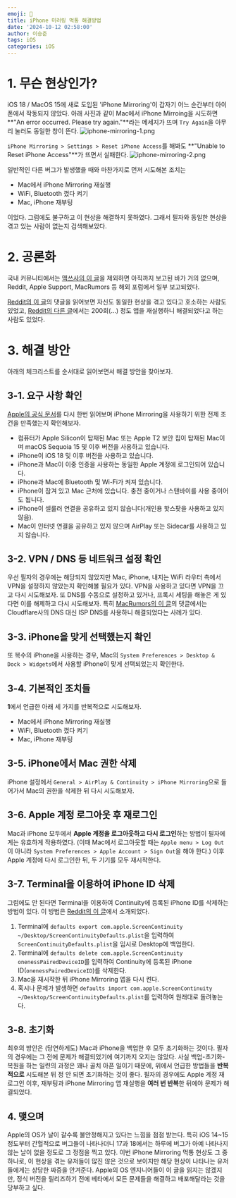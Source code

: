 ```yaml
---
emoji: 📱
title: iPhone 미러링 먹통 해결방법
date: '2024-10-12 02:58:00'
author: 이승준
tags: iOS
categories: iOS
---
```


# 1. 무슨 현상인가?
iOS 18 / MacOS 15에 새로 도입된 'iPhone Mirroring'이 갑자기 어느 순간부터 아이폰에서 작동되지 않았다. 아래 사진과 같이 Mac에서 iPhone Mirroing을 시도하면 **"An error occurred. Please try again."**라는 메세지가 뜨며 `Try Again`을 아무리 눌러도 동일한 창이 뜬다.
![iphone-mirroring-1.png](iphone-mirroring-1.png)

`iPhone Mirroring > Settings > Reset iPhone Access`를 해봐도 **"Unable to Reset iPhone Access"**가 뜨면서 실패한다.
![iphone-mirroring-2.png](iphone-mirroring-2.png)

일반적인 다른 버그가 발생했을 때와 마찬가지로 먼저 시도해본 조치는
* Mac에서 iPhone Mirroring 재실행
* WiFi, Bluetooth 껐다 켜기
* Mac, iPhone 재부팅

이었다. 그럼에도 불구하고 이 현상을 해결하지 못하였다. 그래서 필자와 동일한 현상을 겪고 있는 사람이 없는지 검색해보았다.

# 2. 공론화
국내 커뮤니티에서는 [맥쓰사의 이 글](https://cafe.naver.com/inmacbook/2716116)을 제외하면 아직까지 보고된 바가 거의 없으며, Reddit, Apple Support, MacRumors 등 해외 포럼에서 일부 보고되었다.

[Reddit의 이 글](https://www.reddit.com/r/MacOS/comments/1fig94k/macos_15_iphone_mirroring_not_working/)의 댓글을 읽어보면 자신도 동일한 현상을 겪고 있다고 호소하는 사람도 있었고, [Reddit의 다른 글](https://www.reddit.com/r/MacOS/comments/1fictxd/iphone_mirroring_not_working/)에서는 200회(...) 정도 앱을 재실행하니 해결되었다고 하는 사람도 있었다.

# 3. 해결 방안
아래의 체크리스트를 순서대로 읽어보면서 해결 방안을 찾아보자.

## 3-1. 요구 사항 확인
[Apple의 공식 문서](https://support.apple.com/ko-kr/120421)를 다시 한번 읽어보며 iPhone Mirroring을 사용하기 위한 전제 조건을 만족했는지 확인해보자.
* 컴퓨터가 Apple Silicon이 탑재된 Mac 또는 Apple T2 보안 칩이 탑재된 Mac이며 macOS Sequoia 15 및 이후 버전을 사용하고 있습니다.
* iPhone이 iOS 18 및 이후 버전을 사용하고 있습니다.
* iPhone과 Mac이 이중 인증을 사용하는 동일한 Apple 계정에 로그인되어 있습니다.
* iPhone과 Mac에 Bluetooth 및 Wi-Fi가 켜져 있습니다.
* iPhone이 잠겨 있고 Mac 근처에 있습니다. 충전 중이거나 스탠바이를 사용 중이어도 됩니다.
* iPhone이 셀룰러 연결을 공유하고 있지 않습니다(개인용 핫스팟을 사용하고 있지 않음).
* Mac이 인터넷 연결을 공유하고 있지 않으며 AirPlay 또는 Sidecar를 사용하고 있지 않습니다.

## 3-2. VPN / DNS 등 네트워크 설정 확인
우선 필자의 경우에는 해당되지 않았지만 Mac, iPhone, 내지는 WiFi 라우터 측에서 VPN을 설정하지 않았는지 확인해볼 필요가 있다. VPN을 사용하고 있다면 VPN을 끄고 다시 시도해보자. 또 DNS를 수동으로 설정하고 있거나, 프록시 세팅을 해놓은 게 있다면 이를 해제하고 다시 시도해보자. 특히 [MacRumors의 이 글](https://forums.macrumors.com/threads/iphone-mirroring-not-working.2436525/)의 댓글에서는 Cloudflare사의 DNS 대신 ISP DNS를 사용하니 해결되었다는 사례가 있다.

## 3-3. iPhone을 맞게 선택했는지 확인
또 복수의 iPhone을 사용하는 경우, Mac의 `System Preferences > Desktop & Dock > Widgets`에서 사용할 iPhone이 맞게 선택되었는지 확인한다.

## 3-4. 기본적인 조치들
**1**에서 언급한 아래 세 가지를 반복적으로 시도해보자.
* Mac에서 iPhone Mirroring 재실행
* WiFi, Bluetooth 껐다 켜기
* Mac, iPhone 재부팅

## 3-5. iPhone에서 Mac 권한 삭제
iPhone 설정에서 `General > AirPlay & Continuity > iPhone Mirroring`으로 들어가서 Mac의 권한을 삭제한 뒤 다시 시도해보자.

## 3-6. Apple 계정 로그아웃 후 재로그인
Mac과 iPhone 모두에서 **Apple 계정을 로그아웃하고 다시 로그인**하는 방법이 필자에게는 유효하게 작용하였다. (이때 Mac에서 로그아웃할 때는 `Apple menu > Log Out`이 아니라 `System Preferences > Apple Account > Sign Out`을 해야 한다.) 이후 Apple 계정에 다시 로그인한 뒤, 두 기기를 모두 재시작한다.

## 3-7. Terminal을 이용하여 iPhone ID 삭제
그럼에도 안 된다면 Terminal을 이용하여 Continuity에 등록된 iPhone ID를 삭제하는 방법이 있다. 이 방법은 [Reddit의 이 글](https://www.reddit.com/r/MacOSBeta/comments/1f55455/potential_fix_for_iphone_mirroring_not_working_on/)에서 소개되었다.

1. Terminal에 `defaults export com.apple.ScreenContinuity ~/Desktop/ScreenContinuityDefaults.plist`을 입력하여 `ScreenContinuityDefaults.plist`을 임시로 Desktop에 백업한다.
2. Terminal에 `defaults delete com.apple.ScreenContinuity onenessPairedDeviceID`를 입력하여 Continuity에 등록된 iPhone ID(`onenessPairedDeviceID`)를 삭제한다.
3. Mac을 재시작한 뒤 iPhone Mirroring 앱을 다시 켠다.
4. 혹시나 문제가 발생하면 `defaults import com.apple.ScreenContinuity ~/Desktop/ScreenContinuityDefaults.plist`를 입력하여 원래대로 돌려놓는다.

## 3-8. 초기화
최후의 방안은 (당연하게도) Mac과 iPhone을 백업한 후 모두 초기화하는 것이다. 필자의 경우에는 그 전에 문제가 해결되었기에 여기까지 오지는 않았다. 사실 백업-초기화-복원을 하는 일련의 과정은 꽤나 골치 아픈 일이기 때문에, 위에서 언급한 방법들을 **반복적으로** 시도해본 뒤 정 안 되면 초기화하는 것이 좋다. 필자의 경우에도 Apple 계정 재로그인 이후, 재부팅과 iPhone Mirroring 앱 재실행을 **여러 번 반복**한 뒤에야 문제가 해결되었다.

## 4. 맺으며
Apple의 OS가 날이 갈수록 불안정해지고 있다는 느낌을 점점 받는다. 특히 iOS 14~15 정도부터 간헐적으로 버그들이 나타나더니 17과 18에서는 하루에 버그가 아예 나타나지 않는 날이 없을 정도로 그 정점을 찍고 있다. 이번 iPhone Mirroring 먹통 현상도 그 중 하나로, 이 현상을 겪는 유저들이 많진 않은 것으로 보이지만 해당 현상이 나타나는 유저들에게는 상당한 짜증을 안겨준다. Apple의 OS 엔지니어들이 이 글을 읽지는 않겠지만, 정식 버전을 릴리즈하기 전에 베타에서 모든 문제들을 해결하고 배포해달라는 것을 당부하고 싶다.

```toc
```